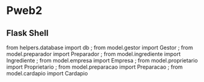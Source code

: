 # Pweb2

## Flask Shell

from helpers.database import db ; from model.gestor import Gestor ; from model.preparador import Preparador ; from model.ingrediente import Ingrediente ; from model.empresa import Empresa ; from model.proprietario import Proprietario ; from model.preparacao import Preparacao ; from model.cardapio import Cardapio
